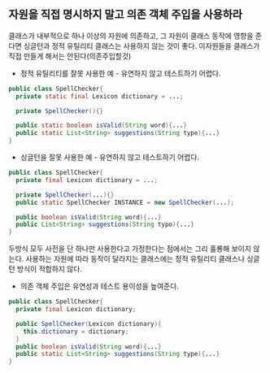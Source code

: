 ## 자원을 직접 명시하지 말고 의존 객체 주입을 사용하라

클래스가 내부적으로 하나 이상의 자원에 의존하고, 그 자원이 클래스 동작에 영향을 준다면 싱글턴과 정적 유틸리티 클래스는 사용하지 않는 것이 좋다. 이자원들을 클래스가 직접 만들게 해서는 안된다(의존주입할것)

-   정적 유틸리티를 잘못 사용한 예 - 유연하지 않고 테스트하기 어렵다.

```java
public class SpellChecker{
  private static final Lexicon dictionary = ...;

  private SpellChecker(){}

  public static boolean isValid(String word){...}
  public static List<String> suggestions(String type){...}
}
```

-   싱글턴을 잘못 사용한 예 - 유연하지 않고 테스트하기 어렵다.

```java
public class SpellChecker{
  private final Lexicon dictionary = ...;

  private SpellChecker(...){}
  public static SpellChecker INSTANCE = new SpellChecker(...);

  public boolean isValid(String word){...}
  public List<String> suggestions(String typo){...}
}
```

두방식 모두 사전을 단 하나만 사용한다고 가정한다는 점에서는 그리 훌룡해 보이지 않는다.
사용하는 자원에 따라 동작이 달라지는 클래스에는 정적 유틸리티 클래스나 싱글턴 방식이 적합하지 않다.

-   의존 객체 주입은 유연성과 테스트 용이성을 높여준다.

```java
public class SpellChecker{
  private final Lexicon dictionary;

  public SpellChecker(Lexicon dictionary){
    this.dictionary = dictionary;
  }
  public boolean isValid(String word){...}
  public static List<String> suggestions(String type){...}
}
```
